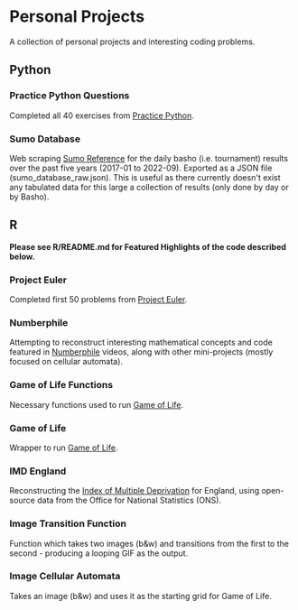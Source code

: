 # Personal Projects

A collection of personal projects and interesting coding problems.

## Python

### Practice Python Questions

Completed all 40 exercises from [Practice Python](https://www.practicepython.org).

### Sumo Database

Web scraping [Sumo Reference](https://sumodb.sumogames.de/Default.aspx) for the daily basho (i.e. tournament) results over the past five years (2017-01 to 2022-09). Exported as a JSON file (sumo_database_raw.json). This is useful as there currently doesn't exist any tabulated data for this large a collection of results (only done by day or by Basho).

## R

**Please see R/README.md for Featured Highlights of the code described below.**

### Project Euler

Completed first 50 problems from [Project Euler](https://projecteuler.net).

### Numberphile

Attempting to reconstruct interesting mathematical concepts and code featured in [Numberphile](https://www.youtube.com/c/numberphile) videos, along with other mini-projects (mostly focused on cellular automata).

### Game of Life Functions

Necessary functions used to run [Game of Life](https://en.wikipedia.org/wiki/Conway%27s_Game_of_Life).

### Game of Life

Wrapper to run [Game of Life](https://en.wikipedia.org/wiki/Conway%27s_Game_of_Life).

### IMD England

Reconstructing the [Index of Multiple Deprivation](https://en.wikipedia.org/wiki/Multiple_deprivation_index) for England, using open-source data from the Office for National Statistics (ONS).

### Image Transition Function

Function which takes two images (b\&w) and transitions from the first to the second - producing a looping GIF as the output.

### Image Cellular Automata

Takes an image (b\&w) and uses it as the starting grid for Game of Life.
